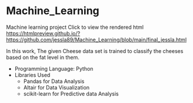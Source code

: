 # Machine_Learning
Machine learning project
Click to view the rendered html
https://htmlpreview.github.io/?https://github.com/jessla89/Machine_Learning/blob/main/final_jessla.html

In this work, The given Cheese data set is trained to classify the cheeses based on the fat level in them.
* Programming Language: Python
* Libraries Used
  * Pandas for Data Analysis
  * Altair for Data Visualization
  * scikit-learn for Predictive data Analysis        
